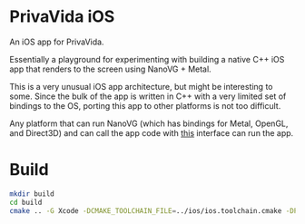 PrivaVida iOS
=============

An iOS app for PrivaVida.

Essentially a playground for experimenting with building a native C++
iOS app that renders to the screen using NanoVG + Metal.

This is a very unusual iOS app architecture, but might be interesting
to some. Since the bulk of the app is written in C++ with a very
limited set of bindings to the OS, porting this app to other platforms
is not too difficult.

Any platform that can run NanoVG (which has bindings for Metal, OpenGL,
and Direct3D) and can call the app code with [this](src/app.h) interface
can run the app.

# Build

```bash
mkdir build
cd build
cmake .. -G Xcode -DCMAKE_TOOLCHAIN_FILE=../ios/ios.toolchain.cmake -DPLATFORM=OS64 -DENABLE_BITCODE=0
```
